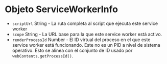 # Objeto ServiceWorkerInfo

* `scriptUrl` String - La ruta completa al script que ejecuta este service worker
* `scope` String - La URL base para la que este service worker está activo.
* `renderProcessId` Number - El ID virtual del proceso en el que este service worker está funcionando.  Este no es un PID a nivel de sistema operativo.  Esto se alinea con el conjunto de ID usado por `webContents.getProcessId()`.
